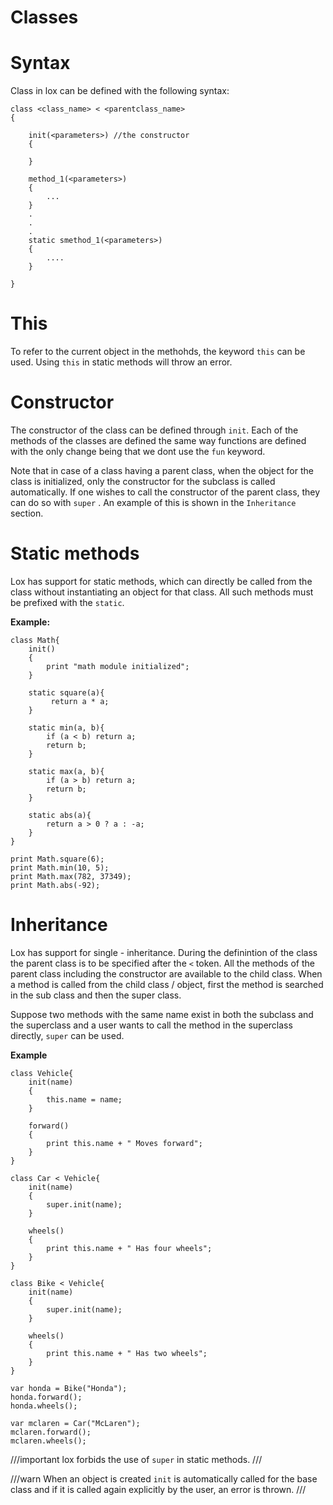 # Classes

# Syntax

Class in lox can be defined with the following syntax:

```
class <class_name> < <parentclass_name>
{

    init(<parameters>) //the constructor
    {

    }

    method_1(<parameters>)
    {
        ...
    }
    .
    .
    .
    static smethod_1(<parameters>)
    {
        ....
    }

}
```
# This

To refer to the current object in the methohds, the keyword `this` can be used. Using `this` in static methods will throw an error.

# Constructor

The constructor of the class can be defined through `init`. Each of the methods of the classes are defined the same way functions are defined with the only change being that we dont use the `fun` keyword. 

Note that in case of a class having a parent class, when the object for the class is initialized, only the constructor for the subclass is called automatically. If one wishes to call the constructor of the parent class, they can do so with `super` . An example of this is shown in the `Inheritance` section.

# Static methods

Lox has support for static methods, which can directly be called from the class without instantiating an object for that class. All such methods must be prefixed with the `static`.

**Example:**

```
class Math{
    init()
    {
        print "math module initialized";
    }

    static square(a){
         return a * a;
    }

    static min(a, b){
        if (a < b) return a;
        return b;
    }

    static max(a, b){
        if (a > b) return a;
        return b;
    }

    static abs(a){
        return a > 0 ? a : -a;
    }
}

print Math.square(6);
print Math.min(10, 5);
print Math.max(782, 37349);
print Math.abs(-92);

```

# Inheritance

Lox has support for single - inheritance. During the definintion of the class the parent class is to be specified after the `<` token. All the methods of the parent class including the constructor are available to the child class. When a method is called from the child class / object, first the method is searched in the sub class and then the super class.

 Suppose two methods with the same name exist in both the subclass and the superclass and a user wants to call the method in the superclass directly, `super` can be used.


**Example**

```
class Vehicle{
    init(name)
    {
        this.name = name;
    }

    forward()
    {
        print this.name + " Moves forward";
    }
}

class Car < Vehicle{
    init(name)
    {
        super.init(name);
    }
    
    wheels()
    {
        print this.name + " Has four wheels";
    }
}

class Bike < Vehicle{
    init(name)
    {
        super.init(name);
    }

    wheels()
    {
        print this.name + " Has two wheels";
    }
}

var honda = Bike("Honda");
honda.forward();
honda.wheels();

var mclaren = Car("McLaren");
mclaren.forward();
mclaren.wheels();
```
///important
 lox forbids the use of `super` in static methods.
///

///warn
 When an object is created `init` is automatically called for the base class and if it is called again explicitly by the user, an error is thrown.
///